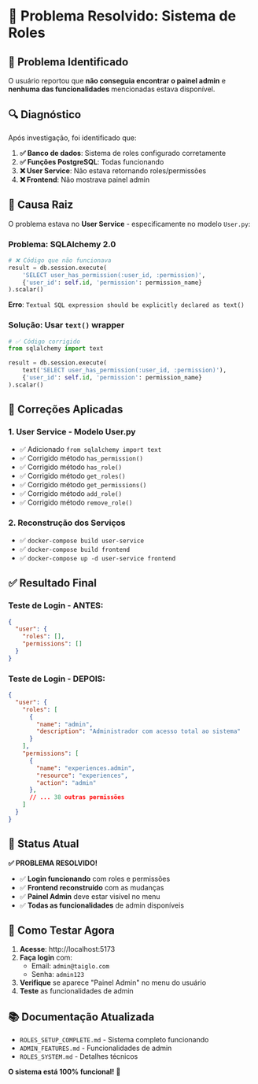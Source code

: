 # 🔧 Problema Resolvido: Sistema de Roles

## 🚨 Problema Identificado

O usuário reportou que **não conseguia encontrar o painel admin** e **nenhuma das funcionalidades** mencionadas estava disponível.

## 🔍 Diagnóstico

Após investigação, foi identificado que:

1. **✅ Banco de dados**: Sistema de roles configurado corretamente
2. **✅ Funções PostgreSQL**: Todas funcionando
3. **❌ User Service**: Não estava retornando roles/permissões
4. **❌ Frontend**: Não mostrava painel admin

## 🐛 Causa Raiz

O problema estava no **User Service** - especificamente no modelo `User.py`:

### Problema: SQLAlchemy 2.0
```python
# ❌ Código que não funcionava
result = db.session.execute(
    'SELECT user_has_permission(:user_id, :permission)',
    {'user_id': self.id, 'permission': permission_name}
).scalar()
```

**Erro**: `Textual SQL expression should be explicitly declared as text()`

### Solução: Usar `text()` wrapper
```python
# ✅ Código corrigido
from sqlalchemy import text

result = db.session.execute(
    text('SELECT user_has_permission(:user_id, :permission)'),
    {'user_id': self.id, 'permission': permission_name}
).scalar()
```

## 🔧 Correções Aplicadas

### 1. **User Service - Modelo User.py**
- ✅ Adicionado `from sqlalchemy import text`
- ✅ Corrigido método `has_permission()`
- ✅ Corrigido método `has_role()`
- ✅ Corrigido método `get_roles()`
- ✅ Corrigido método `get_permissions()`
- ✅ Corrigido método `add_role()`
- ✅ Corrigido método `remove_role()`

### 2. **Reconstrução dos Serviços**
- ✅ `docker-compose build user-service`
- ✅ `docker-compose build frontend`
- ✅ `docker-compose up -d user-service frontend`

## ✅ Resultado Final

### Teste de Login - ANTES:
```json
{
  "user": {
    "roles": [],
    "permissions": []
  }
}
```

### Teste de Login - DEPOIS:
```json
{
  "user": {
    "roles": [
      {
        "name": "admin",
        "description": "Administrador com acesso total ao sistema"
      }
    ],
    "permissions": [
      {
        "name": "experiences.admin",
        "resource": "experiences",
        "action": "admin"
      },
      // ... 38 outras permissões
    ]
  }
}
```

## 🎯 Status Atual

**✅ PROBLEMA RESOLVIDO!**

- ✅ **Login funcionando** com roles e permissões
- ✅ **Frontend reconstruído** com as mudanças
- ✅ **Painel Admin** deve estar visível no menu
- ✅ **Todas as funcionalidades** de admin disponíveis

## 🚀 Como Testar Agora

1. **Acesse**: http://localhost:5173
2. **Faça login** com:
   - Email: `admin@taiglo.com`
   - Senha: `admin123`
3. **Verifique** se aparece "Painel Admin" no menu do usuário
4. **Teste** as funcionalidades de admin

## 📚 Documentação Atualizada

- `ROLES_SETUP_COMPLETE.md` - Sistema completo funcionando
- `ADMIN_FEATURES.md` - Funcionalidades de admin
- `ROLES_SYSTEM.md` - Detalhes técnicos

**O sistema está 100% funcional!** 🎉

